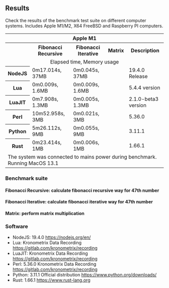 ## Results

Check the results of the benchmark test suite on different computer systems. Includes Apple M1/M2, X64 FreeBSD and Raspberry PI computers. 

<table>
  <tr> 
    <th colspan="5">Apple M1</th> 
  </tr> 
  <tr>
    <th></td>
    <th>Fibonacci Recursive</th>
    <th>Fibonacci Iterative</th>
    <th>Matrix</th>
    <th>Description</th>
  </tr>
  <tr>
    <td align="center"; colspan="5">Elapsed time, Memory usage</td>
  </tr>
  
  <tr> 
    <th>NodeJS</th> 
    <td>0m17.014s, 37MB</td> 
    <td>0m0.045s, 37MB</td> 
    <td></td>
    <td>19.4.0 Release</td>
  </tr> 
  
  <tr> 
    <th>Lua</th2.1.0-beta3> 
    <td>0m0.009s, 1.6MB</td> 
    <td>0m0.009s, 1.6MB</td> 
    <td></td>
    <td>5.4.4 version</td>
  </tr>

  <tr> 
    <th>LuaJIT</th> 
    <td>0m7.908s, 1.3MB</td> 
    <td>0m0.005s, 1.3MB</td> 
    <td></td>
    <td>2.1.0-beta3 version</td>
  </tr>

  <tr> 
    <th>Perl</th> 
    <td>10m52.958s, 3MB</td> 
    <td>0m0.021s, 3MB</td> 
    <td></td>
    <td>5.36.0</td>
  </tr>

  <tr> 
    <th>Python</th> 
    <td>5m26.112s, 9MB</td> 
    <td>0m0.055s, 9MB</td> 
    <td></td>
    <td>3.11.1</td>
  </tr> 

  <tr> 
    <th>Rust</th> 
    <td>0m23.414s, 1MB</td> 
    <td>0m0.006s, 1MB</td> 
    <td></td>
    <td>1.66.1</td>
  </tr> 

  <tr>
    <td align="left"; colspan="5">The system was connected to mains power during benchmark. Running MacOS 13.1</td>
  </tr>


</table>


### Benchmark suite
#### Fibonacci Recursive: calculate fibonacci recursive way for 47th number
#### Fibonacci Iterative: calculate fibonacci iterative way for 47th number
#### Matrix: perform matrix multiplication

### Software
- NodeJS: 19.4.0 https://nodejs.org/en/
- Lua: Kronometrix Data Recording https://gitlab.com/kronometrix/recording
- LuaJIT: Kronometrix Data Recording https://gitlab.com/kronometrix/recording
- Perl: 5.36.0 Kronometrix Data Recording https://gitlab.com/kronometrix/recording
- Python: 3.11.1 Official distribution https://www.python.org/downloads/
- Rust: 1.66.1 https://www.rust-lang.org

